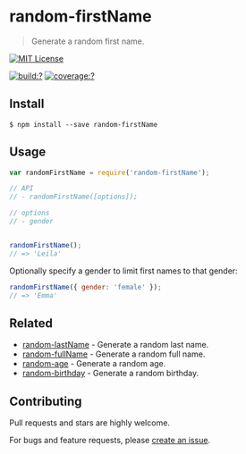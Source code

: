 # random-firstName

> Generate a random first name.

[![MIT License](https://img.shields.io/badge/license-MIT_License-green.svg?style=flat-square)](https://github.com/mock-end/random-firstName/blob/master/LICENSE)

[![build:?](https://img.shields.io/travis/mock-end/random-firstName/master.svg?style=flat-square)](https://travis-ci.org/mock-end/random-firstName)
[![coverage:?](https://img.shields.io/coveralls/mock-end/random-firstName/master.svg?style=flat-square)](https://coveralls.io/github/mock-end/random-firstName)


## Install

```
$ npm install --save random-firstName 
```

## Usage

```js
var randomFirstName = require('random-firstName');

// API
// - randomFirstName([options]);

// options
// - gender


randomFirstName();
// => 'Leila'
```

Optionally specify a gender to limit first names to that gender:

```js
randomFirstName({ gender: 'female' });
// => 'Emma'
```

## Related

- [random-lastName](https://github.com/mock-end/random-lastName) - Generate a random last name. 
- [random-fullName](https://github.com/mock-end/random-fullName) - Generate a random full name. 
- [random-age](https://github.com/mock-end/random-age) - Generate a random age. 
- [random-birthday](https://github.com/mock-end/random-birthday) - Generate a random birthday. 

## Contributing

Pull requests and stars are highly welcome.

For bugs and feature requests, please [create an issue](https://github.com/mock-end/random-firstName/issues/new).
